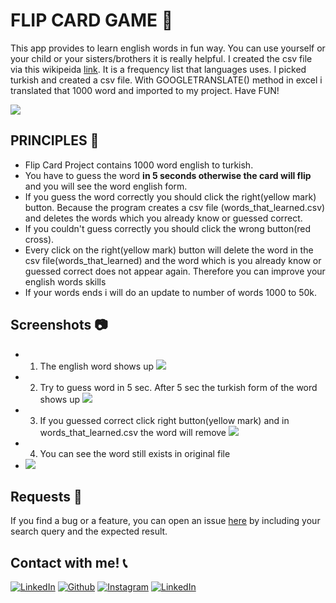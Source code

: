 # FLIP CARD GAME :flower_playing_cards:
This app provides to learn english words in fun way. You can use yourself or your child or your sisters/brothers it is really helpful. I created the csv file via this wikipeida [link](https://en.wiktionary.org/wiki/Wiktionary:Frequency_lists). It is a frequency list that languages uses. I picked turkish and created a csv file. With GOOGLETRANSLATE() method in excel i translated that 1000 word and imported to my project. Have FUN!

[![](https://camo.githubusercontent.com/2fb0723ef80f8d87a51218680e209c66f213edf8/68747470733a2f2f666f7274686562616467652e636f6d2f696d616765732f6261646765732f6d6164652d776974682d707974686f6e2e737667)](https://python.org)

## PRINCIPLES :scroll:
- Flip Card Project contains 1000 word english to turkish.
- You have to guess the word **in 5 seconds otherwise the card will flip** and you will see the word english form.
- If you guess the word correctly you should click the right(yellow mark) button. Because the program creates a csv file (words_that_learned.csv) and deletes the words which you already know or guessed correct.
- If you couldn't guess correctly you should click the wrong button(red cross). 
- Every click on the right(yellow mark) button will delete the word in the csv file(words_that_learned) and the word which is you already know or guessed correct does not appear again. Therefore you can improve your english words skills 
- If your words ends i will do an update to number of words 1000 to 50k.


## Screenshots :camera:
- 1. The english word shows up ![](https://github.com/eneeesyk/English-Turksih-Game/blob/main/Flash%20Card%20screenshots/flash_card_game_1.JPG)
- 2. Try to guess word in 5 sec. After 5 sec the turkish form of the word shows up ![](https://github.com/eneeesyk/English-Turksih-Game/blob/main/Flash%20Card%20screenshots/flash_card_game_2.JPG)
- 3. If you guessed correct click right button(yellow mark) and in words_that_learned.csv the word will remove ![](https://github.com/eneeesyk/English-Turksih-Game/blob/main/Flash%20Card%20screenshots/flash_card_game_3.JPG)
- 4. You can see the word still exists in original file 
- ![](https://github.com/eneeesyk/English-Turksih-Game/blob/main/Flash%20Card%20screenshots/flash_card_game_4.JPG)
  

## Requests :bell:
If you find a bug or a feature, you can open an issue [here](https://github.com/eneeesyk/English-Turksih-Game/issues/new) by including your search query and the expected result.

## Contact with me! :telephone_receiver:
[<img target="_blank" src="https://img.icons8.com/bubbles/100/000000/linkedin.png" title="LinkedIn">](https://www.linkedin.com/in/enes-yedikardes-b989041ba/)       [<img target="_blank" src="https://img.icons8.com/bubbles/100/000000/github.png" title="Github">](https://github.com/eneeesyk)     [<img target="_blank" src="https://img.icons8.com/bubbles/100/000000/instagram-new.png" title="Instagram">](https://instagram.com/eneesyk/) 
[<img target="_blank" src="https://img.icons8.com/bubbles/100/000000/twitter.png" title="LinkedIn">](https://twitter.com/eneees_yk)
